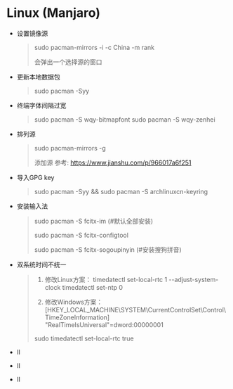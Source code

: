 # Linux (Manjaro) 

- 设置镜像源

	> sudo pacman-mirrors -i -c China -m rank
	>
	> 会弹出一个选择源的窗口

- 更新本地数据包

	> sudo pacman -Syy

- 终端字体间隔过宽

	> sudo pacman -S wqy-bitmapfont
	> sudo pacman -S wqy-zenhei

- 排列源

	> sudo pacman-mirrors -g
	>
	> 添加源 参考: https://www.jianshu.com/p/966017a6f251

- 导入GPG  key

	> sudo pacman -Syy && sudo pacman -S archlinuxcn-keyring

- 安装输入法

	> sudo pacman -S fcitx-im   (#默认全部安装)
	>
	> sudo pacman -S fcitx-configtool
	>
	> sudo pacman -S fcitx-sogoupinyin (#安装搜狗拼音)

- 双系统时间不统一

	> 1. 修改Linux方案：
	> 	timedatectl set-local-rtc 1 --adjust-system-clock
	> 	timedatectl set-ntp 0
	>
	> 2. 修改Windows方案：
	> 	[HKEY_LOCAL_MACHINE\SYSTEM\CurrentControlSet\Control\TimeZoneInformation]
	> 	   "RealTimeIsUniversal"=dword:00000001
	>
	> sudo timedatectl set-local-rtc true

- ll

- ll

- ll